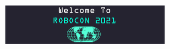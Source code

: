 [<img align="left" alt="Welcome To RoboCon 2021. See robocon.io to sign up!" src="https://github.com/MarketSquare/MarketSquare/blob/master/resources/images/Github-WelcomeToRoboCon2021.png">](https://robocon.io/)
